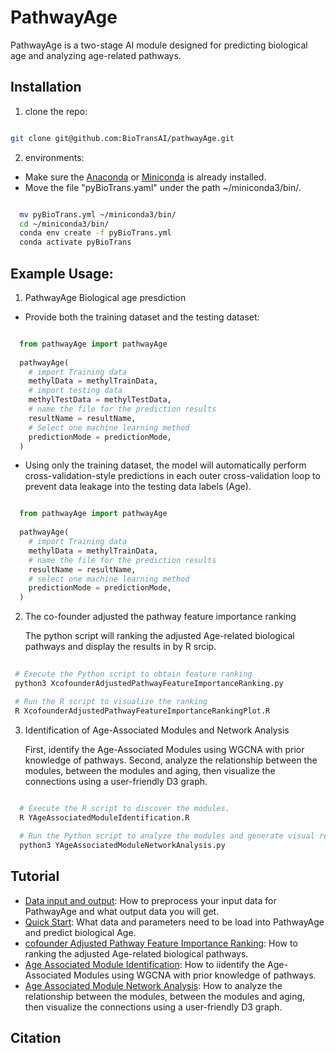 PathwayAge
==============

PathwayAge is a two-stage AI module designed for predicting biological age and analyzing age-related pathways.

 <!-- ![](Image/pathwayAgeProcess.png) -->

Installation
------------------- 


1. clone the repo:
 
```bash

git clone git@github.com:BioTransAI/pathwayAge.git

```
2. environments:
  - Make sure the  [Anaconda](https://www.anaconda.com/products/individual)  or [Miniconda](https://docs.conda.io/projects/miniconda/en/latest/) is already installed.  <br>
  - Move the file "pyBioTrans.yaml" under the path ~/miniconda3/bin/. <br>

  ```bash
  
    mv pyBioTrans.yml ~/miniconda3/bin/
    cd ~/miniconda3/bin/
    conda env create -f pyBioTrans.yml
    conda activate pyBioTrans

  ```


Example Usage:
------------------- 

1. PathwayAge Biological age presdiction   

  - Provide both the training dataset and the testing dataset:

  ```python

    from pathwayAge import pathwayAge
    
    pathwayAge(
      # import Training data
      methylData = methylTrainData,
      # import testing data
      methylTestData = methylTestData,
      # name the file for the prediction results
      resultName = resultName,
      # Select one machine learning method
      predictionMode = predictionMode,
    )
  ```

  - Using only the training dataset, the model will automatically perform cross-validation-style predictions in each outer cross-validation loop to prevent  data leakage into the testing data labels (Age).

  <!-- ![](Image/crossValidation.png) -->

  ```python

    from pathwayAge import pathwayAge
    
    pathwayAge(
      # import Training data
      methylData = methylTrainData,
      # name the file for the prediction results
      resultName = resultName,
      # select one machine learning method
      predictionMode = predictionMode,
    )
  ```

2. The co-founder adjusted the pathway feature importance ranking

    The python script will ranking the adjusted Age-related biological pathways and display the results in by R srcip.

  ```bash 
   
   # Execute the Python script to obtain feature ranking
   python3 XcofounderAdjustedPathwayFeatureImportanceRanking.py

   # Run the R script to visualize the ranking
   R XcofounderAdjustedPathwayFeatureImportanceRankingPlot.R

  ```

3. Identification of Age-Associated Modules and Network Analysis

    First, identify the Age-Associated Modules using WGCNA with prior knowledge of pathways.
    Second, analyze the relationship between the modules, between the modules and aging, then visualize the connections using a user-friendly D3 graph.


  ```bash 
    
    # Execute the R script to discover the modules.
    R YAgeAssociatedModuleIdentification.R

    # Run the Python script to analyze the modules and generate visual results.
    python3 YAgeAssociatedModuleNetworkAnalysis.py

  ```


Tutorial
------------------- 
- [Data input and output](tutorials/DataFormat.md): How to preprocess your input data for PathwayAge and what output data you will get.
- [Quick Start](tutorials/QuickStart.ipynb): What data and parameters need to be load into PathwayAge and predict biological Age.
- [cofounder Adjusted Pathway Feature Importance Ranking](tutorials/FeatureRanking.ipynb): How to ranking the adjusted Age-related biological pathways.
- [Age Associated Module Identification](tutorials/ModuleIdentification.R): How to iidentify the Age-Associated Modules using WGCNA with prior knowledge of pathways.
- [Age Associated Module Network Analysis](tutorials/AgeAssociatedModuleIdentification.ipynb): How to analyze the relationship between the modules, between the modules and aging, then visualize the connections using a user-friendly D3 graph.


Citation
------------------- 
